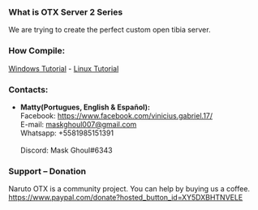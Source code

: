 ### What is OTX Server 2 Series
We are trying to create the perfect custom open tibia server.

### How Compile:
[Windows Tutorial](https://github.com/mattyx14/otxserver/wiki/Compilling-on-Windows) - [Linux Tutorial](https://github.com/mattyx14/otxserver/wiki/Compilling-on-Linux)

### Contacts:
- <b>Matty(Portugues, English & Español):</b><br>
Facebook: https://www.facebook.com/vinicius.gabriel.17/<br>
E-mail: maskghoul007@gmail.com<br>
Whatsapp: +5581985151391<br><br>
Discord: Mask Ghoul#6343

### Support – Donation
Naruto OTX is a community project. You can help by buying us a coffee.
https://www.paypal.com/donate?hosted_button_id=XY5DXBHTNVELE
